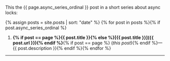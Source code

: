 This the {{ page.async_series_ordinal }} post in a short series about async
locks:

{% assign posts = site.posts | sort: "date" %}
{% for post in posts %}{% if post.async_series_ordinal %}
1. **{% if post == page %}{{ post.title }}{% else %}[{{ post.title }}]({{ post.url }}){% endif %}**{% if post == page %} (_this post_){% endif %}&mdash;{{ post.description }}{% endif %}{% endfor %}

---